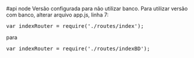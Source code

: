 #api node
Versão configurada para não utilizar banco.
Para utilizar versão com banco, alterar arquivo app.js, linha 7:
<pre>var indexRouter = require('./routes/index');</pre>
para
<pre>var indexRouter = require('./routes/indexBD');</pre>